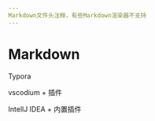 ```yaml
---
Markdown文件头注释，有些Markdown渲染器不支持
---
```

<!--
Markdown注释(因为Markdown支持内嵌html)
-->


# Markdown

Typora

vscodium + 插件

IntellJ IDEA + 内置插件


